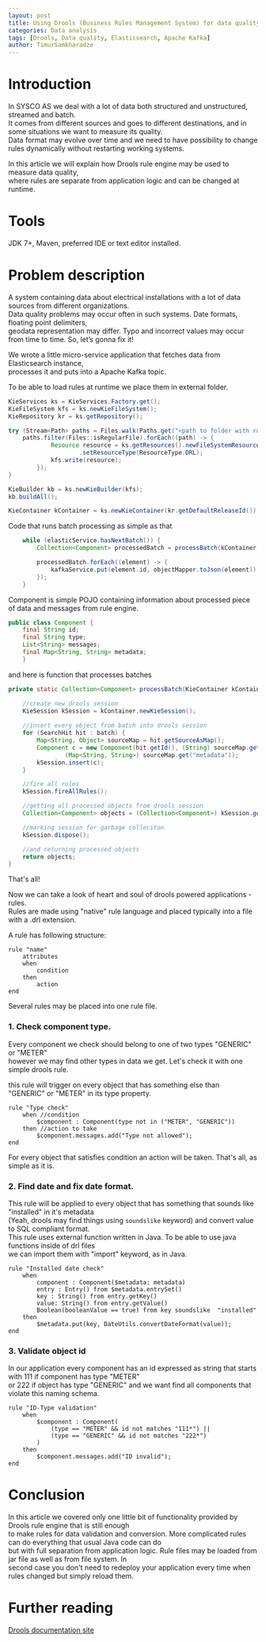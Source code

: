 ```yaml
---
layout: post
title: Using Drools (Business Rules Management System) for data quality checking. 
categories: Data analysis
tags: [Drools, Data quality, Elasticsearch, Apache Kafka]
author: TimurSamkharadze
---
```


# Introduction

In SYSCO AS we deal with a lot of data both structured and unstructured, streamed and batch.    
It comes from different sources and goes to different destinations, and in some situations we want to measure its quality.    
Data format may evolve over time and we need to have possibility to change rules dynamically without restarting working systems.   

In this article we will explain how Drools rule engine may be used to measure data quality,  
where rules are separate from application logic and can be changed at runtime.  

# Tools 

JDK 7+, Maven, preferred IDE or text editor installed.

# Problem description

A system containing data about electrical installations with a lot of data sources from different organizations.   
Data quality problems may occur often in such systems. Date formats, floating point delimiters,  
geodata representation may differ. Typo and incorrect values may occur from time to time. So, let’s gonna fix it!  

We wrote a little micro-service application that fetches data from Elasticsearch instance,  
processes it and puts into a Apache Kafka topic.  

To be able to load rules at runtime we place them in external folder.  

```java
KieServices ks = KieServices.Factory.get();
KieFileSystem kfs = ks.newKieFileSystem();
KieRepository kr = ks.getRepository();

try (Stream<Path> paths = Files.walk(Paths.get("<path to folder with rules>"))) {
	paths.filter(Files::isRegularFile).forEach((path) -> {
			Resource resource = ks.getResources().newFileSystemResource(path.toFile())
					.setResourceType(ResourceType.DRL);
			kfs.write(resource);
		});
}

KieBuilder kb = ks.newKieBuilder(kfs);
kb.buildAll();

KieContainer kContainer = ks.newKieContainer(kr.getDefaultReleaseId());
```

Code that runs batch processing as simple as that

```java
	while (elasticService.hasNextBatch()) {
		Collection<Component> processedBatch = processBatch(kContainer, elasticService.getNextBatch());

		processedBatch.forEach((element) -> {
			kafkaService.put(element.id, objectMapper.toJson(element));
		});
	}
```

Component is simple POJO containing information about processed piece of data and messages from rule engine.

```java
public class Component {
    final String id;
    final String type;
    List<String> messages;
    final Map<String, String> metadata;
	}
```

and here is function that processes batches 

```java
private static Collection<Component> processBatch(KieContainer kContainer, SearchHit[] batch) {

	//create new drools session
	KieSession kSession = kContainer.newKieSession();
	
	//insert every object from batch into drools session
	for (SearchHit hit : batch) {
		Map<String, Object> sourceMap = hit.getSourceAsMap();
		Component c = new Component(hit.getId(), (String) sourceMap.get("type"),
				(Map<String, String>) sourceMap.get("metadata"));
		kSession.insert(c);
	}

	//fire all rules 
	kSession.fireAllRules();

	//getting all processed objects from drools session
	Collection<Component> objects = (Collection<Component>) kSession.getObjects();

	//marking session for garbage colleciton
	kSession.dispose();

	//and returning processed objects
	return objects;
}
```

That's all! 

Now we can take a look of heart and soul of drools powered applications - rules.  
Rules are made using "native" rule language and placed typically into a file with a .drl extension.  

A rule has following structure:  

```
rule "name"
    attributes
    when
        condition 
    then
        action
end
```

Several rules may be placed into one rule file.

### 1. Check component type.

Every component we check should belong to one of two types "GENERIC" or "METER"  
however we may find other types in data we get. Let's check it with one simple drools rule.  

this rule will trigger on every object that has something else than "GENERIC" or "METER" in its type property.  

```
rule "Type check"
    when //condition           
        $component : Component(type not in ("METER", "GENERIC"))
    then //action to take
        $component.messages.add("Type not allowed");
end
```

For every object that satisfies condition an action will be taken. That's all, as simple as it is.  

### 2. Find date and fix date format.

This rule will be applied to every object that has something that sounds like "installed" in it's metadata  
(Yeah, drools may find things using `soundslike` keyword) and convert value to SQL compliant format.  
This rule uses external function written in Java. To be able to use java functions inside of drl files  
we can import them with "import" keyword, as in Java.  

```
rule "Installed date check"
    when
        component : Component($metadata: metadata)
        entry : Entry() from $metadata.entrySet()
        key : String() from entry.getKey()
        value: String() from entry.getValue()
        Boolean(booleanValue == true) from key soundslike  "installed"
    then
        $metadata.put(key, DateUtils.convertDateFormat(value));
end
```

### 3. Validate object id

In our application every component has an id expressed as string that starts with 111 if component has type "METER"  
or 222 if object has type "GENERIC" and we want find all components that violate this naming schema.  

```
rule "ID-Type validation"
    when 
        $component : Component(
            (type == "METER" && id not matches "111*") ||
            (type == "GENERIC" && id not matches "222*")
        )
    then
        $component.messages.add("ID invalid");
end
```

# Conclusion

In this article we covered only one little bit of functionality provided by Drools rule engine that is still enough  
to make rules for data validation and conversion. More complicated rules can do everything that usual Java code can do  
but with full separation from application logic. Rule files may be loaded from jar file as well as from file system. In  
second case you don't need to redeploy your application every time when rules changed but simply reload them.  

# Further reading

[Drools documentation site](https://docs.jboss.org/drools/release/latestFinal/drools-docs/html_single/)